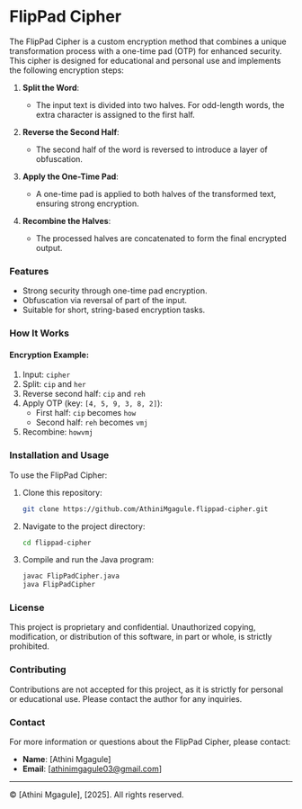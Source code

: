 # FlipPad Cipher

The FlipPad Cipher is a custom encryption method that combines a unique transformation process with a one-time pad (OTP) for enhanced security. This cipher is designed for educational and personal use and implements the following encryption steps:

1. **Split the Word**:
   - The input text is divided into two halves. For odd-length words, the extra character is assigned to the first half.

2. **Reverse the Second Half**:
   - The second half of the word is reversed to introduce a layer of obfuscation.

3. **Apply the One-Time Pad**:
   - A one-time pad is applied to both halves of the transformed text, ensuring strong encryption.

4. **Recombine the Halves**:
   - The processed halves are concatenated to form the final encrypted output.

### Features
- Strong security through one-time pad encryption.
- Obfuscation via reversal of part of the input.
- Suitable for short, string-based encryption tasks.

### How It Works
#### Encryption Example:
1. Input: `cipher`
2. Split: `cip` and `her`
3. Reverse second half: `cip` and `reh`
4. Apply OTP (key: `[4, 5, 9, 3, 8, 2]`):
   - First half: `cip` becomes `how`
   - Second half: `reh` becomes `vmj`
5. Recombine: `howvmj`

### Installation and Usage
To use the FlipPad Cipher:
1. Clone this repository:
   ```bash
   git clone https://github.com/AthiniMgagule.flippad-cipher.git
   ```
2. Navigate to the project directory:
   ```bash
   cd flippad-cipher
   ```
3. Compile and run the Java program:
   ```bash
   javac FlipPadCipher.java
   java FlipPadCipher
   ```

### License
This project is proprietary and confidential. Unauthorized copying, modification, or distribution of this software, in part or whole, is strictly prohibited.

### Contributing
Contributions are not accepted for this project, as it is strictly for personal or educational use. Please contact the author for any inquiries.

### Contact
For more information or questions about the FlipPad Cipher, please contact:
- **Name**: [Athini Mgagule]
- **Email**: [athinimgagule03@gmail.com]

---

© [Athini Mgagule], [2025]. All rights reserved.

